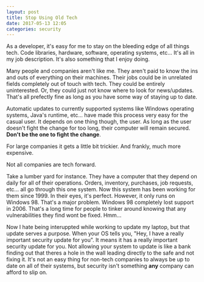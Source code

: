 ```yaml
---
layout: post
title: Stop Using Old Tech
date: 2017-05-13 12:05
categories: security
---
```


As a developer, it's easy for me to stay on the bleeding edge of all things tech. 
Code libraries, hardware, software, operating systems, etc...
It's all in my job description.
It's also something that I enjoy doing.

Many people and companies aren't like me.
They aren't paid to know the ins and outs of everything on their machines.
Their jobs could be in unrelated fields completely out of touch with tech.
They could be entirely uninterested.
Or, they could just not know where to look for news/updates.
That's all prefectly fine as long as you have some way of staying up to date.

Automatic updates to currently supported systems like Windows operating systems, Java's runtime, etc...
have made this process very easy for the casual user.
It depends on one thing though, the user.
As long as the user doesn't fight the change for too long, their computer will remain secured.
__Don't be the one to fight the change__.

For large companies it gets a little bit trickier.
And frankly, much more expensive.

Not all companies are tech forward.

Take a lumber yard for instance.
They have a computer that they depend on daily for all of their operations.
Orders, inventory, purchases, job requests, etc... all go through this one system.
Now this system has been working for them since 1999.
In their eyes, it's perfect.
However, it only runs on Windows 98.
That's a major problem.
Windows 98 completely lost support in 2006.
That's a long time for people to tinker around knowing that any vulnerabilities they find wont be fixed.
Hmm...

Now I hate being interuppted while working to update my laptop, but that update serves a purpose.
When your OS tells you, "Hey, I have a really important security update for you".
It means it has a really important security update for you.
Not allowing your system to update is like a bank finding out that theres a hole in the wall leading directly to the
safe and not fixing it.
It's not an easy thing for non-tech companies to always be up to date on all of their systems, but security
isn't something __any__ company can afford to slip on.
